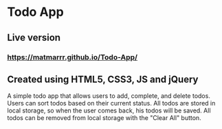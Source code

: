 # Todo App
## Live version
### https://matmarrr.github.io/Todo-App/

## Created using HTML5, CSS3, JS and jQuery

A simple todo app that allows users to add, complete, and delete todos. Users can sort todos based on their current status. All todos are stored in local storage, so when the user comes back, his todos will be saved. All todos can be removed from local storage with the "Clear All" button.
